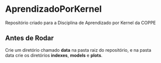 # AprendizadoPorKernel
Repositório criado para a Disciplina de Aprendizado por Kernel da COPPE

## Antes de Rodar
Crie um diretório chamado **data** na pasta raiz do repositório, e na pasta data crie os diretórios **indexes**, **models** e **plots**.